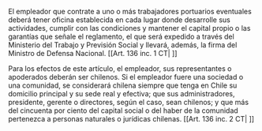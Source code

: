 El empleador que contrate a uno o más trabajadores portuarios eventuales deberá tener oficina establecida en cada lugar donde desarrolle sus actividades, cumplir con las condiciones y mantener el capital propio o las garantías que señale el reglamento, el que será expedido a través del Ministerio del Trabajo y Previsión Social y llevará, además, la firma del Ministro de Defensa Nacional. [[Art. 136 inc. 1 CT| ]]

Para los efectos de este artículo, el empleador, sus representantes o apoderados deberán ser chilenos. Si el empleador fuere una sociedad o una comunidad, se considerará chilena siempre que tenga en Chile su domicilio principal y su sede real y efectiva; que sus administradores, presidente, gerente o directores, según el caso, sean chilenos; y que más del cincuenta por ciento del capital social o del haber de la comunidad pertenezca a personas naturales o jurídicas chilenas. [[Art. 136 inc. 2 CT| ]]